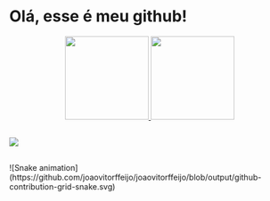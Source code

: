 # Olá, esse é meu github!


<div align="center">
  <a href="https://github.com/joaovitorffeijo">
  <img height="150em" src="https://github-readme-stats.vercel.app/api?username=joaovitorffeijo&show_icons=true&theme=dark&include_all_commits=true&count_private=true"/>
  <img height="150em" src="https://github-readme-stats.vercel.app/api/top-langs/?username=joaovitorffeijo&layout=compact&langs_count=7&theme=dark"/>
</div>
  
   ##
  
<div>
  <a href = "mailto:joaovitorffeijo@gmail.com"><img src="https://img.shields.io/badge/-Gmail-%23333?style=for-the-badge&logo=gmail&logoColor=white" target="_blank"></a>
</div>  

  ##

<div>
  ![Snake animation](https://github.com/joaovitorffeijo/joaovitorffeijo/blob/output/github-contribution-grid-snake.svg)
</div>
